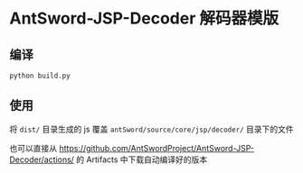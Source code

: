 # AntSword-JSP-Decoder 解码器模版

## 编译

```
python build.py
```

## 使用

将 `dist/` 目录生成的 js 覆盖 `antSword/source/core/jsp/decoder/` 目录下的文件

也可以直接从 https://github.com/AntSwordProject/AntSword-JSP-Decoder/actions/ 的 Artifacts 中下载自动编译好的版本
